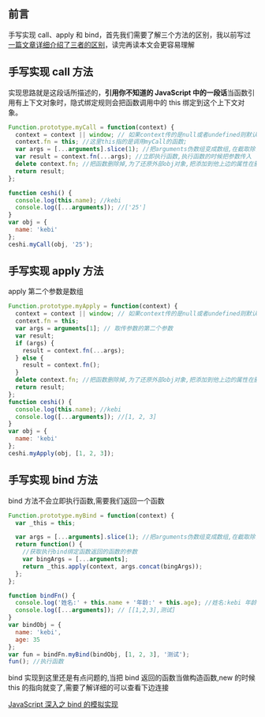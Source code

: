 ## 前言

手写实现 call、apply 和 bind，首先我们需要了解三个方法的区别，我以前写过[一篇文章详细介绍了三者的区别](https://github.com/heyushuo/Blob/blob/master/JavaScript/2.JavaScirpt%E4%B9%8Bapply%26call%E5%92%8Cbind.md)，读完再读本文会更容易理解

## 手写实现 call 方法

实现思路就是这段话所描述的，**引用你不知道的 JavaScript 中的一段话**当函数引用有上下文对象时，隐式绑定规则会把函数调用中的 this 绑定到这个上下文对象。

```javascript
Function.prototype.myCall = function(context) {
  context = context || window; // 如果context传的是null或者undefined则默认context是window
  context.fn = this; //这里this指的是调用myCall的函数;
  var args = [...arguments].slice(1); //把arguments伪数组变成数组,在截取除了第一个之后的参数
  var result = context.fn(...args); //立即执行函数,执行函数的时候把参数传入
  delete context.fn; //把函数删除掉,为了还原外部obj对象,把添加到他上边的属性在删除掉
  return result;
};

function ceshi() {
  console.log(this.name); //kebi
  console.log([...arguments]); //['25']
}
var obj = {
  name: 'kebi'
};
ceshi.myCall(obj, '25');
```

## 手写实现 apply 方法

apply 第二个参数是数组

```javascript
Function.prototype.myApply = function(context) {
  context = context || window; // 如果context传的是null或者undefined则默认context是window
  context.fn = this;
  var args = arguments[1]; // 取传参数的第二个参数
  var result;
  if (args) {
    result = context.fn(...args);
  } else {
    result = context.fn();
  }
  delete context.fn; //把函数删除掉,为了还原外部obj对象,把添加到他上边的属性在删除掉
  return result;
};
function ceshi() {
  console.log(this.name); //kebi
  console.log([...arguments]); //[1, 2, 3]
}
var obj = {
  name: 'kebi'
};
ceshi.myApply(obj, [1, 2, 3]);
```

## 手写实现 bind 方法

bind 方法不会立即执行函数,需要我们返回一个函数

```javascript
Function.prototype.myBind = function(context) {
  var _this = this;

  var args = [...arguments].slice(1); //把arguments伪数组变成数组,在截取除了第一个之后的参数或者 Array.prototype.slice.call(arguments, 1);
  return function() {
    //获取执行bind绑定函数返回的函数的参数
    var bingArgs = [...arguments];
    return _this.apply(context, args.concat(bingArgs));
  };
};

function bindFn() {
  console.log('姓名:' + this.name + '年龄:' + this.age); //姓名:kebi 年龄:3
  console.log([...arguments]); // [[1,2,3],测试]
}
var bindObj = {
  name: 'kebi',
  age: 35
};
var fun = bindFn.myBind(bindObj, [1, 2, 3], '测试');
fun(); //执行函数
```

bind 实现到这里还是有点问题的,当把 bind 返回的函数当做构造函数,new 的时候 this 的指向就变了,需要了解详细的可以查看下边连接

[JavaScript 深入之 bind 的模拟实现](https://github.com/mqyqingfeng/Blog/issues/12)
